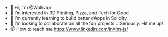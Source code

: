 - 👋 Hi, I’m @Wollivan
- 👀 I’m interested in 3D Printing, Pizza, and Tech for Good
- 🌱 I’m currently learning to build better dApps in Solidity
- 💞️ I’m looking to collaborate on all the fun projects... Seriously. Hit me up!
- 📫 How to reach me https://www.linkedin.com/in/tim-js/
